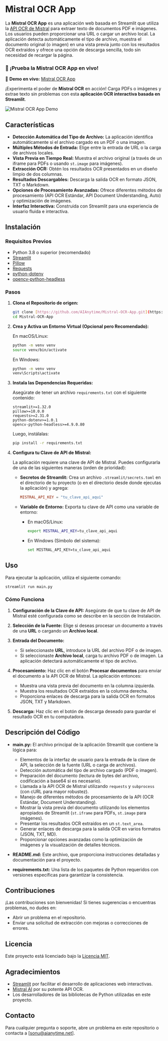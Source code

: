 # Mistral OCR App

La **Mistral OCR App** es una aplicación web basada en Streamlit que utiliza la [API OCR de Mistral](https://docs.mistral.ai/reference/) para extraer texto de documentos PDF e imágenes. Los usuarios pueden proporcionar una URL o cargar un archivo local. La aplicación detecta automáticamente el tipo de archivo, muestra el documento original (o imagen) en una vista previa junto con los resultados OCR extraídos y ofrece una opción de descarga sencilla, todo sin necesidad de recargar la página.

### 🚀 ¡Prueba la Mistral OCR App en vivo!

🔗 **Demo en vivo:** [Mistral OCR App](https://mistral-ocr-app.streamlit.app/)

¡Experimenta el poder de **Mistral OCR** en acción! Carga PDFs o imágenes y extrae texto sin problemas con esta **aplicación OCR interactiva basada en Streamlit**.

![Mistral OCR App Demo](demo.png)

## Características

- **Detección Automática del Tipo de Archivo:** La aplicación identifica automáticamente si el archivo cargado es un PDF o una imagen.
- **Múltiples Métodos de Entrada:** Elige entre la entrada de URL o la carga de archivos locales.
- **Vista Previa en Tiempo Real:** Muestra el archivo original (a través de un iframe para PDFs o usando `st.image` para imágenes).
- **Extracción OCR:** Obtén los resultados OCR presentados en un diseño limpio de dos columnas.
- **Resultados Descargables:** Descarga la salida OCR en formato JSON, TXT o Markdown.
- **Opciones de Procesamiento Avanzadas:** Ofrece diferentes métodos de procesamiento (API OCR Estándar, API Document Understanding, Auto) y optimización de imágenes.
- **Interfaz Interactiva:** Construida con Streamlit para una experiencia de usuario fluida e interactiva.

## Instalación

### Requisitos Previos

- Python 3.8 o superior (recomendado)
- [Streamlit](https://streamlit.io/)
- [Pillow](https://pypi.org/project/Pillow/)
- [Requests](https://pypi.org/project/requests/)
- [python-dotenv](https://pypi.org/project/python-dotenv/)
- [opencv-python-headless](https://pypi.org/project/opencv-python-headless/)

### Pasos

1. **Clona el Repositorio de origen:**

   ```bash
   git clone [https://github.com/AIAnytime/Mistral-OCR-App.git](https://github.com/AIAnytime/Mistral-OCR-App.git)
   cd Mistral-OCR-App
   ```

2. **Crea y Activa un Entorno Virtual (Opcional pero Recomendado):**

   En macOS/Linux:
   ```bash
   python -m venv venv
   source venv/bin/activate
   ```

   En Windows:
   ```bash
   python -m venv venv
   venv\Scripts\activate
   ```

3. **Instala las Dependencias Requeridas:**

   Asegúrate de tener un archivo `requirements.txt` con el siguiente contenido:

   ```plaintext
   streamlit>=1.32.0
   pillow>=10.0.0
   requests>=2.31.0
   python-dotenv>=1.0.1
   opencv-python-headless>=4.9.0.80
   ```

   Luego, instálalas:

   ```bash
   pip install -r requirements.txt
   ```

4. **Configura tu Clave de API de Mistral:**

   La aplicación requiere una clave de API de Mistral. Puedes configurarla de una de las siguientes maneras (orden de prioridad):

   - **Secretos de Streamlit:** Crea un archivo `.streamlit/secrets.toml` en el directorio de tu proyecto (o en el directorio desde donde ejecutas la aplicación) y agrega:

     ```toml
     MISTRAL_API_KEY = "tu_clave_api_aqui"
     ```

   - **Variable de Entorno:** Exporta tu clave de API como una variable de entorno:

     - En macOS/Linux:
       ```bash
       export MISTRAL_API_KEY=tu_clave_api_aqui
       ```

     - En Windows (Símbolo del sistema):
       ```bash
       set MISTRAL_API_KEY=tu_clave_api_aqui
       ```

## Uso

Para ejecutar la aplicación, utiliza el siguiente comando:

```bash
streamlit run main.py
```

### Cómo Funciona

1. **Configuración de la Clave de API:**
   Asegúrate de que tu clave de API de Mistral esté configurada como se describe en la sección de Instalación.

2. **Selección de la Fuente:**
   Elige si deseas procesar un documento a través de una **URL** o cargando un **Archivo local**.

3. **Entrada del Documento:**
   - Si seleccionaste **URL**, introduce la URL del archivo PDF o de imagen.
   - Si seleccionaste **Archivo local**, carga tu archivo PDF o de imagen. La aplicación detectará automáticamente el tipo de archivo.

4. **Procesamiento:**
   Haz clic en el botón **Procesar documentos** para enviar el documento a la API OCR de Mistral. La aplicación entonces:
   - Muestra una vista previa del documento en la columna izquierda.
   - Muestra los resultados OCR extraídos en la columna derecha.
   - Proporciona enlaces de descarga para la salida OCR en formatos JSON, TXT y Markdown.

5. **Descarga:**
   Haz clic en el botón de descarga deseado para guardar el resultado OCR en tu computadora.

## Descripción del Código

- **main.py:**
  El archivo principal de la aplicación Streamlit que contiene la lógica para:
  - Elementos de la interfaz de usuario para la entrada de la clave de API, la selección de la fuente (URL o carga de archivos).
  - Detección automática del tipo de archivo cargado (PDF o imagen).
  - Preparación del documento (lectura de bytes del archivo, codificación a base64 si es necesario).
  - Llamada a la API OCR de Mistral utilizando `requests` y `subprocess` (con cURL para mayor robustez).
  - Manejo de diferentes métodos de procesamiento de la API (OCR Estándar, Document Understanding).
  - Mostrar la vista previa del documento utilizando los elementos apropiados de Streamlit (`st.iframe` para PDFs, `st.image` para imágenes).
  - Presentar los resultados OCR extraídos en un `st.text_area`.
  - Generar enlaces de descarga para la salida OCR en varios formatos (JSON, TXT, MD).
  - Proporcionar opciones avanzadas como la optimización de imágenes y la visualización de detalles técnicos.

- **README.md:**
  Este archivo, que proporciona instrucciones detalladas y documentación para el proyecto.

- **requirements.txt:**
  Una lista de los paquetes de Python requeridos con versiones específicas para garantizar la consistencia.

## Contribuciones

¡Las contribuciones son bienvenidas! Si tienes sugerencias o encuentras problemas, no dudes en:

- Abrir un problema en el repositorio.
- Enviar una solicitud de extracción con mejoras o correcciones de errores.

## Licencia

Este proyecto está licenciado bajo la [Licencia MIT](LICENSE).

## Agradecimientos

- [Streamlit](https://streamlit.io/) por facilitar el desarrollo de aplicaciones web interactivas.
- [Mistral AI](https://mistral.ai) por su potente API OCR.
- Los desarrolladores de las bibliotecas de Python utilizadas en este proyecto.

## Contacto

Para cualquier pregunta o soporte, abre un problema en este repositorio o contacta a [sonu@aianytime.net].